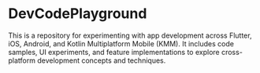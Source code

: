 # DevCodePlayground
This is a repository for experimenting with app development across Flutter, iOS, Android, and Kotlin Multiplatform Mobile (KMM). It includes code samples, UI experiments, and feature implementations to explore cross-platform development concepts and techniques.
